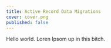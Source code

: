 ```yaml
---
title: Active Record Data Migrations
cover: cover.png
published: false
---
```


Hello world. Loren Ipsom up in this bitch.
